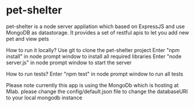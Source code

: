 # pet-shelter
pet-shelter is a node server appliation which based on ExpressJS and use MongoDB as datastorage. It provides a set of restful apis to let you add new pet and view pets 

How to run it locally?
Use git to clone the pet-shelter project
Enter "npm install" in node prompt window to install all required libraries
Enter "node server.js" in node prompt window to start the server

How to run tests?
Enter "npm test" in node prompt window to run all tests

Please note currently this app is using the MongoDb which is hosting at Mlab. please change the config/default.json file to change the databaseURI to your local mongodb instance

